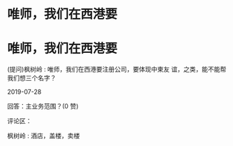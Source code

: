# 唯师，我们在西港要

# 唯师，我们在西港要

(提问)枫树岭 : 唯师，我们在西港要注册公司，要体现中柬友 谊，之类，能不能帮我们想三个名字？

2019-07-28

回答：主业务范围？(0 赞)

评论区：

枫树岭 : 酒店，盖楼，卖楼